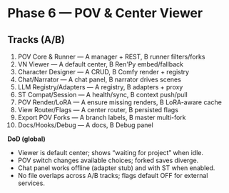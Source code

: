 # Phase 6 — POV & Center Viewer

## Tracks (A/B)
1. POV Core & Runner — A manager + REST, B runner filters/forks
2. VN Viewer — A default center, B Ren'Py embed/fallback
3. Character Designer — A CRUD, B Comfy render + registry
4. Chat/Narrator — A chat panel, B narrator drives scenes
5. LLM Registry/Adapters — A registry, B adapters + proxy
6. ST Compat/Session — A health/sync, B context push/pull
7. POV Render/LoRA — A ensure missing renders, B LoRA-aware cache
8. View Router/Flags — A center router, B persisted flags
9. Export POV Forks — A branch labels, B master multi-fork
10. Docs/Hooks/Debug — A docs, B Debug panel

**DoD (global)**
- Viewer is default center; shows “waiting for project” when idle.
- POV switch changes available choices; forked saves diverge.
- Chat panel works offline (adapter stub) and with ST when enabled.
- No file overlaps across A/B tracks; flags default OFF for external services.
